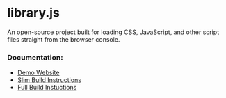 # library.js
An open-source project built for loading CSS, JavaScript, and other script files straight from the browser console.
<br />

### Documentation:
 - [Demo Website](https://origamiyoda729.github.io/library.js/) 
 - [Slim Build Instructions](https://github.com/origamiyoda729/library.js/tree/master/slim#readme)
 - [Full Build Instuctions](https://github.com/origamiyoda729/library.js/tree/master/full#readme) 
